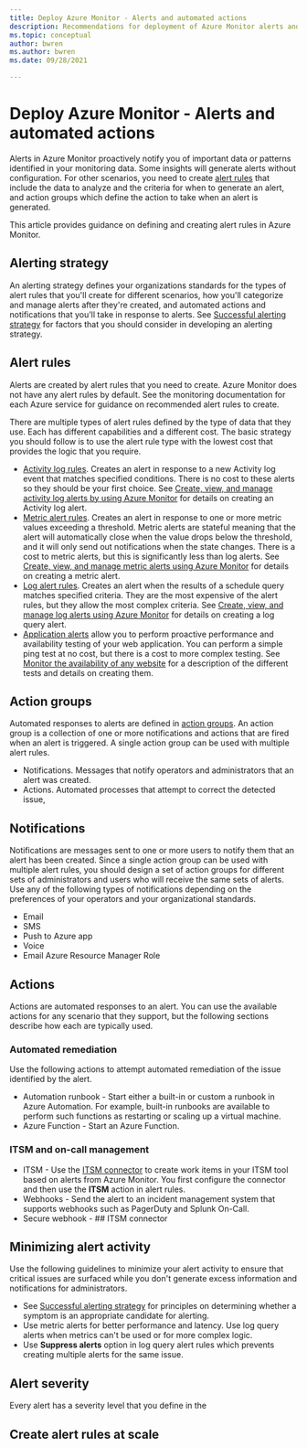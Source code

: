 ```yaml
---
title: Deploy Azure Monitor - Alerts and automated actions
description: Recommendations for deployment of Azure Monitor alerts and automated actions.
ms.topic: conceptual
author: bwren
ms.author: bwren
ms.date: 09/28/2021

---
```


# Deploy Azure Monitor - Alerts and automated actions
Alerts in Azure Monitor proactively notify you of important data or patterns identified in your monitoring data. Some insights will generate alerts without configuration. For other scenarios, you need to create [alert rules](alerts/alerts-overview.md) that include the data to analyze and the criteria for when to generate an alert, and action groups which define the action to take when an alert is generated. 

This article provides guidance on defining and creating alert rules in Azure Monitor.
## Alerting strategy
An alerting strategy defines your organizations standards for the types of alert rules that you'll create for different scenarios, how you'll categorize and manage alerts after they're created, and automated actions and notifications that you'll take in response to alerts. See [Successful alerting strategy](/azure/cloud-adoption-framework/manage/monitor/alerting#successful-alerting-strategy) for factors that you should consider in developing an alerting strategy.


## Alert rules
Alerts are created by alert rules that you need to create. Azure Monitor does not have any alert rules by default. See the monitoring documentation for each Azure service for guidance on recommended alert rules to create. 

There are multiple types of alert rules defined by the type of data that they use. Each has different capabilities and a different cost. The basic strategy you should follow is to use the alert rule type with the lowest cost that provides the logic that you require.

- [Activity log rules](alerts/activity-log-alerts.md). Creates an alert in response to a new Activity log event that matches specified conditions. There is no cost to these alerts so they should be your first choice. See [Create, view, and manage activity log alerts by using Azure Monitor](alerts/alerts-activity-log.md) for details on creating an Activity log alert.
- [Metric alert rules](alerts/alerts-metric-overview.md). Creates an alert in response to one or more metric values exceeding a threshold. Metric alerts are stateful meaning that the alert will automatically close when the value drops below the threshold, and it will only send out notifications when the state changes. There is a cost to metric alerts, but this is significantly less than log alerts. See [Create, view, and manage metric alerts using Azure Monitor](alerts/alerts-metric.md) for details on creating a metric alert.
- [Log alert rules](alerts/alerts-unified-log.md). Creates an alert when the results of a schedule query matches specified criteria. They are the most expensive of the alert rules, but they allow the most complex criteria. See [Create, view, and manage log alerts using Azure Monitor](alerts/alerts-log.md) for details on creating a log query alert.
- [Application alerts](app/monitor-web-app-availability.md) allow you to perform proactive performance and availability testing of your web application. You can perform a simple ping test at no cost, but there is a cost to more complex testing. See [Monitor the availability of any website](app/monitor-web-app-availability.md) for a description of the different tests and details on creating them.


## Action groups
Automated responses to alerts are defined in [action groups](alerts/action-groups.md). An action group is a collection of one or more notifications and actions that are fired when an alert is triggered. A single action group can be used with multiple alert rules. 

- Notifications. Messages that notify operators and administrators that an alert was created.
- Actions. Automated processes that attempt to correct the detected issue, 
## Notifications
Notifications are messages sent to one or more users to notify them that an alert has been created. Since a single action group can be used with multiple alert rules, you should design a set of action groups for different sets of administrators and users who will receive the same sets of alerts. Use any of the following types of notifications depending on the preferences of your operators and your organizational standards.

- Email
- SMS
- Push to Azure app
- Voice
- Email Azure Resource Manager Role

## Actions
Actions are automated responses to an alert. You can use the available actions for any scenario that they support, but the following sections describe how each are typically used.

### Automated remediation
Use the following actions to attempt automated remediation of the issue identified by the alert. 

- Automation runbook - Start either a built-in or custom a runbook in Azure Automation. For example, built-in runbooks are available to perform such functions as restarting or scaling up a virtual machine.
- Azure Function - Start an Azure Function.


### ITSM and on-call management

- ITSM - Use the [ITSM connector]() to create work items in your ITSM tool based on alerts from Azure Monitor. You first configure the connector and then use the **ITSM** action in alert rules.
- Webhooks - Send the alert to an incident management system that supports webhooks such as PagerDuty and Splunk On-Call.
- Secure webhook - ## ITSM connector


## Minimizing alert activity
Use the following guidelines to minimize your alert activity to ensure that critical issues are surfaced while you don't generate excess information and notifications for administrators. 

- See [Successful alerting strategy](/azure/cloud-adoption-framework/manage/monitor/alerting#successful-alerting-strategy) for principles on determining whether a symptom is an appropriate candidate for alerting.
- Use metric alerts for better performance and latency. Use log query alerts when metrics can't be used or for more complex logic.
- Use **Suppress alerts** option in log query alert rules which prevents creating multiple alerts for the same issue.

## Alert severity
Every alert has a severity level that you define in the 

## Create alert rules at scale
